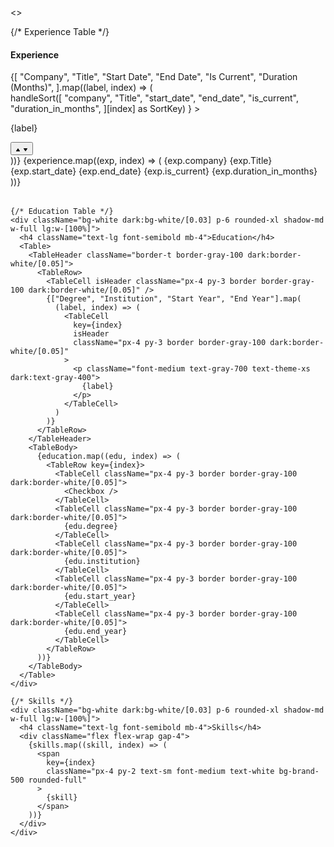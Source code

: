 <>
  <div className="flex flex-wrap gap-4">
    {/* Experience Table */}
    <div className="bg-white dark:bg-white/[0.03] p-6 rounded-xl shadow-md w-full lg:w-[100%]">
      <h4 className="text-lg font-semibold mb-4">Experience</h4>
      <Table>
        <TableHeader className="border-t border-gray-100 dark:border-white/[0.05]">
          <TableRow>
            <TableCell isHeader className="px-4 py-3 border border-gray-100 dark:border-white/[0.05]" />
            {[
              "Company",
              "Title",
              "Start Date",
              "End Date",
              "Is Current",
              "Duration (Months)",
            ].map((label, index) => (
              <TableCell
                key={index}
                isHeader
                className="px-4 py-3 border border-gray-100 dark:border-white/[0.05]"
              >
                <div
                  className="flex items-center justify-between cursor-pointer"
                  onClick={() =>
                    handleSort([
                      "company",
                      "Title",
                      "start_date",
                      "end_date",
                      "is_current",
                      "duration_in_months",
                    ][index] as SortKey)
                  }
                >
                  <p className="font-medium text-gray-700 text-theme-xs dark:text-gray-400">
                    {label}
                  </p>
                  <button className="flex flex-col gap-0.5">
                    <svg
                      className={`text-gray-300 dark:text-gray-700 ${
                        sortKey ===
                          [
                            "company",
                            "Title",
                            "start_date",
                            "end_date",
                            "is_current",
                            "duration_in_months",
                          ][index] && sortOrder === "asc"
                          ? "text-brand-500"
                          : ""
                      }`}
                      width="8"
                      height="5"
                      viewBox="0 0 8 5"
                      fill="none"
                    >
                      <path
                        d="M4.40962 0.585167C4.21057 0.300808 3.78943 0.300807 3.59038 0.585166L1.05071 4.21327C0.81874 4.54466 1.05582 5 1.46033 5H6.53967C6.94418 5 7.18126 4.54466 6.94929 4.21327L4.40962 0.585167Z"
                        fill="currentColor"
                      />
                    </svg>
                    <svg
                      className="text-gray-300 dark:text-gray-700"
                      width="8"
                      height="5"
                      viewBox="0 0 8 5"
                      fill="none"
                    >
                      <path
                        d="M4.40962 4.41483C4.21057 4.69919 3.78943 4.69919 3.59038 4.41483L1.05071 0.786732C0.81874 0.455343 1.05582 0 1.46033 0H6.53967C6.94418 0 7.18126 0.455342 6.94929 0.786731L4.40962 4.41483Z"
                        fill="currentColor"
                      />
                    </svg>
                  </button>
                </div>
              </TableCell>
            ))}
          </TableRow>
        </TableHeader>
        <TableBody>
          {experience.map((exp, index) => (
            <TableRow key={index}>
              <TableCell className="px-4 py-3 border border-gray-100 dark:border-white/[0.05]">
                <Checkbox />
              </TableCell>
              <TableCell className="px-4 py-3 border border-gray-100 dark:border-white/[0.05]">
                {exp.company}
              </TableCell>
              <TableCell className="px-4 py-3 border border-gray-100 dark:border-white/[0.05]">
                {exp.Title}
              </TableCell>
              <TableCell className="px-4 py-3 border border-gray-100 dark:border-white/[0.05]">
                {exp.start_date}
              </TableCell>
              <TableCell className="px-4 py-3 border border-gray-100 dark:border-white/[0.05]">
                {exp.end_date}
              </TableCell>
              <TableCell className="px-4 py-3 border border-gray-100 dark:border-white/[0.05]">
                {exp.is_current}
              </TableCell>
              <TableCell className="px-4 py-3 border border-gray-100 dark:border-white/[0.05]">
                {exp.duration_in_months}
              </TableCell>
            </TableRow>
          ))}
        </TableBody>
      </Table>
    </div>

    {/* Education Table */}
    <div className="bg-white dark:bg-white/[0.03] p-6 rounded-xl shadow-md w-full lg:w-[100%]">
      <h4 className="text-lg font-semibold mb-4">Education</h4>
      <Table>
        <TableHeader className="border-t border-gray-100 dark:border-white/[0.05]">
          <TableRow>
            <TableCell isHeader className="px-4 py-3 border border-gray-100 dark:border-white/[0.05]" />
            {["Degree", "Institution", "Start Year", "End Year"].map(
              (label, index) => (
                <TableCell
                  key={index}
                  isHeader
                  className="px-4 py-3 border border-gray-100 dark:border-white/[0.05]"
                >
                  <p className="font-medium text-gray-700 text-theme-xs dark:text-gray-400">
                    {label}
                  </p>
                </TableCell>
              )
            )}
          </TableRow>
        </TableHeader>
        <TableBody>
          {education.map((edu, index) => (
            <TableRow key={index}>
              <TableCell className="px-4 py-3 border border-gray-100 dark:border-white/[0.05]">
                <Checkbox />
              </TableCell>
              <TableCell className="px-4 py-3 border border-gray-100 dark:border-white/[0.05]">
                {edu.degree}
              </TableCell>
              <TableCell className="px-4 py-3 border border-gray-100 dark:border-white/[0.05]">
                {edu.institution}
              </TableCell>
              <TableCell className="px-4 py-3 border border-gray-100 dark:border-white/[0.05]">
                {edu.start_year}
              </TableCell>
              <TableCell className="px-4 py-3 border border-gray-100 dark:border-white/[0.05]">
                {edu.end_year}
              </TableCell>
            </TableRow>
          ))}
        </TableBody>
      </Table>
    </div>

    {/* Skills */}
    <div className="bg-white dark:bg-white/[0.03] p-6 rounded-xl shadow-md w-full lg:w-[100%]">
      <h4 className="text-lg font-semibold mb-4">Skills</h4>
      <div className="flex flex-wrap gap-4">
        {skills.map((skill, index) => (
          <span
            key={index}
            className="px-4 py-2 text-sm font-medium text-white bg-brand-500 rounded-full"
          >
            {skill}
          </span>
        ))}
      </div>
    </div>
  </div>
</>
